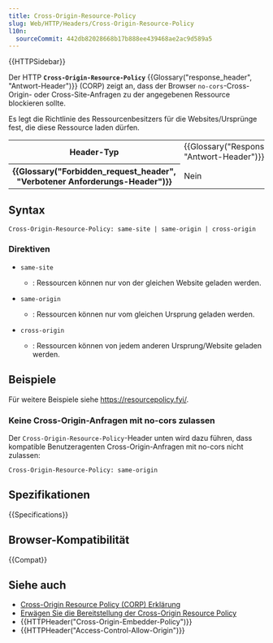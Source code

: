 ```yaml
---
title: Cross-Origin-Resource-Policy
slug: Web/HTTP/Headers/Cross-Origin-Resource-Policy
l10n:
  sourceCommit: 442db82028668b17b888ee439468ae2ac9d589a5
---
```


{{HTTPSidebar}}

Der HTTP **`Cross-Origin-Resource-Policy`** {{Glossary("response_header", "Antwort-Header")}} (CORP) zeigt an, dass der Browser `no-cors`-Cross-Origin- oder Cross-Site-Anfragen zu der angegebenen Ressource blockieren sollte.

Es legt die Richtlinie des Ressourcenbesitzers für die Websites/Ursprünge fest, die diese Ressource laden dürfen.

<table class="properties">
  <tbody>
    <tr>
      <th scope="row">Header-Typ</th>
      <td>{{Glossary("Response_header", "Antwort-Header")}}</td>
    </tr>
    <tr>
      <th scope="row">{{Glossary("Forbidden_request_header", "Verbotener Anforderungs-Header")}}</th>
      <td>Nein</td>
    </tr>
  </tbody>
</table>

## Syntax

```http
Cross-Origin-Resource-Policy: same-site | same-origin | cross-origin
```

### Direktiven

- `same-site`

  - : Ressourcen können nur von der gleichen Website geladen werden.

- `same-origin`

  - : Ressourcen können nur vom gleichen Ursprung geladen werden.

- `cross-origin`
  - : Ressourcen können von jedem anderen Ursprung/Website geladen werden.

## Beispiele

Für weitere Beispiele siehe https://resourcepolicy.fyi/.

### Keine Cross-Origin-Anfragen mit no-cors zulassen

Der `Cross-Origin-Resource-Policy`-Header unten wird dazu führen, dass kompatible Benutzeragenten Cross-Origin-Anfragen mit no-cors nicht zulassen:

```http
Cross-Origin-Resource-Policy: same-origin
```

## Spezifikationen

{{Specifications}}

## Browser-Kompatibilität

{{Compat}}

## Siehe auch

- [Cross-Origin Resource Policy (CORP) Erklärung](/de/docs/Web/HTTP/Cross-Origin_Resource_Policy)
- [Erwägen Sie die Bereitstellung der Cross-Origin Resource Policy](https://resourcepolicy.fyi/)
- {{HTTPHeader("Cross-Origin-Embedder-Policy")}}
- {{HTTPHeader("Access-Control-Allow-Origin")}}
